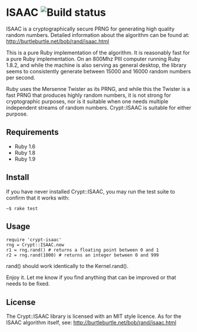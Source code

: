 # ISAAC ![Build status](http://travis-ci.org/bai/crypt-isaac.png)

ISAAC is a cryptographically secure PRNG for generating high quality random numbers. Detailed information about the algorithm can be found at: http://burtleburtle.net/bob/rand/isaac.html

This is a pure Ruby implementation of the algorithm. It is reasonably fast for a pure Ruby implementation. On an 800Mhz PIII computer running Ruby 1.8.2, and while the machine is also serving as general desktop, the library seems to consistently generate between 15000 and 16000 random numbers per second.

Ruby uses the Mersenne Twister as its PRNG, and while this the Twister is a fast PRNG that produces highly random numbers, it is not strong for cryptographic purposes, nor is it suitable when one needs multiple independent streams of random numbers. Crypt::ISAAC is suitable for either purpose.

## Requirements

  * Ruby 1.6
  * Ruby 1.8
  * Ruby 1.9


## Install

If you have never installed Crypt::ISAAC, you may run the test suite to confirm that it works with:

    ~$ rake test


## Usage

    require 'crypt-isaac'
    rng = Crypt::ISAAC.new
    r1 = rng.rand() # returns a floating point between 0 and 1
    r2 = rng.rand(1000) # returns an integer between 0 and 999

rand() should work identically to the Kernel.rand().

Enjoy it. Let me know if you find anything that can be improved or that needs to be fixed.


## License

The Crypt::ISAAC library is licensed with an MIT style licence. As for the ISAAC algorithm itself, see: http://burtleburtle.net/bob/rand/isaac.html

